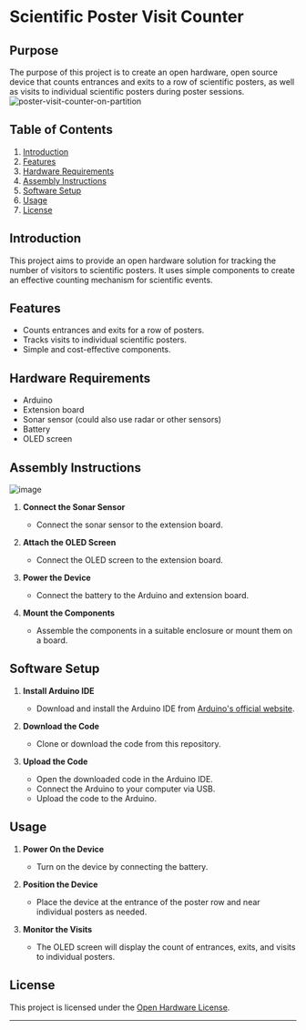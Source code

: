# Scientific Poster Visit Counter

## Purpose
The purpose of this project is to create an open hardware, open source device that counts entrances and exits to a row of scientific posters, as well as visits to individual scientific posters during poster sessions.
![poster-visit-counter-on-partition](https://github.com/MikeDoesScienceUX/poster-visit-counter/assets/40181678/bea2f5ac-954a-4a4c-96b9-36b97e05b9d6)

## Table of Contents
1. [Introduction](#introduction)
2. [Features](#features)
3. [Hardware Requirements](#hardware-requirements)
4. [Assembly Instructions](#assembly-instructions)
5. [Software Setup](#software-setup)
6. [Usage](#usage)
7. [License](#license)

## Introduction
This project aims to provide an open hardware solution for tracking the number of visitors to scientific posters. It uses simple components to create an effective counting mechanism for scientific events.

## Features
- Counts entrances and exits for a row of posters.
- Tracks visits to individual scientific posters.
- Simple and cost-effective components.

## Hardware Requirements
- Arduino
- Extension board
- Sonar sensor (could also use radar or other sensors)
- Battery
- OLED screen

## Assembly Instructions
![image](https://github.com/MikeDoesScienceUX/poster-visit-counter/assets/40181678/1f7337cd-c5f1-4e6b-a0dc-f17f42b32c38)
1. **Connect the Sonar Sensor**
   - Connect the sonar sensor to the extension board.

2. **Attach the OLED Screen**
   - Connect the OLED screen to the extension board.

3. **Power the Device**
   - Connect the battery to the Arduino and extension board.

4. **Mount the Components**
   - Assemble the components in a suitable enclosure or mount them on a board.

## Software Setup
1. **Install Arduino IDE**
   - Download and install the Arduino IDE from [Arduino's official website](https://www.arduino.cc/en/Main/Software).

2. **Download the Code**
   - Clone or download the code from this repository.

3. **Upload the Code**
   - Open the downloaded code in the Arduino IDE.
   - Connect the Arduino to your computer via USB.
   - Upload the code to the Arduino.

## Usage
1. **Power On the Device**
   - Turn on the device by connecting the battery.

2. **Position the Device**
   - Place the device at the entrance of the poster row and near individual posters as needed.

3. **Monitor the Visits**
   - The OLED screen will display the count of entrances, exits, and visits to individual posters.

## License
This project is licensed under the [Open Hardware License](link-to-license).

---
